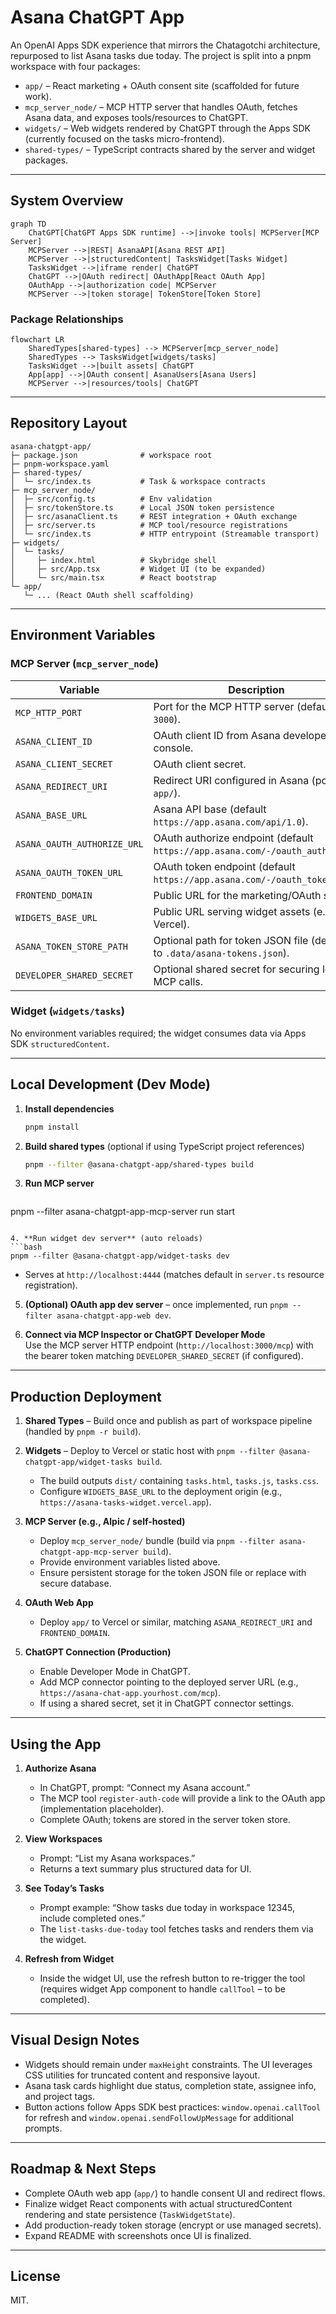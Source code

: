 # Asana ChatGPT App

An OpenAI Apps SDK experience that mirrors the Chatagotchi architecture, repurposed to list Asana tasks due today. The project is split into a pnpm workspace with four packages:

- `app/` – React marketing + OAuth consent site (scaffolded for future work).
- `mcp_server_node/` – MCP HTTP server that handles OAuth, fetches Asana data, and exposes tools/resources to ChatGPT.
- `widgets/` – Web widgets rendered by ChatGPT through the Apps SDK (currently focused on the tasks micro-frontend).
- `shared-types/` – TypeScript contracts shared by the server and widget packages.

---

## System Overview

```mermaid
graph TD
    ChatGPT[ChatGPT Apps SDK runtime] -->|invoke tools| MCPServer[MCP Server]
    MCPServer -->|REST| AsanaAPI[Asana REST API]
    MCPServer -->|structuredContent| TasksWidget[Tasks Widget]
    TasksWidget -->|iframe render| ChatGPT
    ChatGPT -->|OAuth redirect| OAuthApp[React OAuth App]
    OAuthApp -->|authorization code| MCPServer
    MCPServer -->|token storage| TokenStore[Token Store]
```

### Package Relationships

```mermaid
flowchart LR
    SharedTypes[shared-types] --> MCPServer[mcp_server_node]
    SharedTypes --> TasksWidget[widgets/tasks]
    TasksWidget -->|built assets| ChatGPT
    App[app] -->|OAuth consent| AsanaUsers[Asana Users]
    MCPServer -->|resources/tools| ChatGPT
```

---

## Repository Layout

```
asana-chatgpt-app/
├─ package.json              # workspace root
├─ pnpm-workspace.yaml
├─ shared-types/
│  └─ src/index.ts           # Task & workspace contracts
├─ mcp_server_node/
│  ├─ src/config.ts          # Env validation
│  ├─ src/tokenStore.ts      # Local JSON token persistence
│  ├─ src/asanaClient.ts     # REST integration + OAuth exchange
│  ├─ src/server.ts          # MCP tool/resource registrations
│  └─ src/index.ts           # HTTP entrypoint (Streamable transport)
├─ widgets/
│  └─ tasks/
│     ├─ index.html          # Skybridge shell
│     ├─ src/App.tsx         # Widget UI (to be expanded)
│     └─ src/main.tsx        # React bootstrap
└─ app/
   └─ ... (React OAuth shell scaffolding)
```

---

## Environment Variables

### MCP Server (`mcp_server_node`)

| Variable | Description |
| --- | --- |
| `MCP_HTTP_PORT` | Port for the MCP HTTP server (default `3000`). |
| `ASANA_CLIENT_ID` | OAuth client ID from Asana developer console. |
| `ASANA_CLIENT_SECRET` | OAuth client secret. |
| `ASANA_REDIRECT_URI` | Redirect URI configured in Asana (points to `app/`). |
| `ASANA_BASE_URL` | Asana API base (default `https://app.asana.com/api/1.0`). |
| `ASANA_OAUTH_AUTHORIZE_URL` | OAuth authorize endpoint (default `https://app.asana.com/-/oauth_authorize`). |
| `ASANA_OAUTH_TOKEN_URL` | OAuth token endpoint (default `https://app.asana.com/-/oauth_token`). |
| `FRONTEND_DOMAIN` | Public URL for the marketing/OAuth site. |
| `WIDGETS_BASE_URL` | Public URL serving widget assets (e.g., Vercel). |
| `ASANA_TOKEN_STORE_PATH` | Optional path for token JSON file (defaults to `.data/asana-tokens.json`). |
| `DEVELOPER_SHARED_SECRET` | Optional shared secret for securing local MCP calls. |

### Widget (`widgets/tasks`)

No environment variables required; the widget consumes data via Apps SDK `structuredContent`.

---

## Local Development (Dev Mode)

1. **Install dependencies**  
   ```bash
   pnpm install
   ```

2. **Build shared types** (optional if using TypeScript project references)  
   ```bash
   pnpm --filter @asana-chatgpt-app/shared-types build
   ```

3. **Run MCP server**  
   ```bash
  pnpm --filter asana-chatgpt-app-mcp-server run start
   ```  

4. **Run widget dev server** (auto reloads)  
   ```bash
   pnpm --filter @asana-chatgpt-app/widget-tasks dev
   ```  
   - Serves at `http://localhost:4444` (matches default in `server.ts` resource registration).

5. **(Optional) OAuth app dev server** – once implemented, run `pnpm --filter asana-chatgpt-app-web dev`.

6. **Connect via MCP Inspector or ChatGPT Developer Mode**  
   Use the MCP server HTTP endpoint (`http://localhost:3000/mcp`) with the bearer token matching `DEVELOPER_SHARED_SECRET` (if configured).

---

## Production Deployment

1. **Shared Types** – Build once and publish as part of workspace pipeline (handled by `pnpm -r build`).

2. **Widgets** – Deploy to Vercel or static host with `pnpm --filter @asana-chatgpt-app/widget-tasks build`.  
   - The build outputs `dist/` containing `tasks.html`, `tasks.js`, `tasks.css`.  
   - Configure `WIDGETS_BASE_URL` to the deployment origin (e.g., `https://asana-tasks-widget.vercel.app`).

3. **MCP Server (e.g., Alpic / self-hosted)**  
   - Deploy `mcp_server_node/` bundle (build via `pnpm --filter asana-chatgpt-app-mcp-server build`).  
   - Provide environment variables listed above.  
   - Ensure persistent storage for the token JSON file or replace with secure database.

4. **OAuth Web App**  
   - Deploy `app/` to Vercel or similar, matching `ASANA_REDIRECT_URI` and `FRONTEND_DOMAIN`.

5. **ChatGPT Connection (Production)**  
   - Enable Developer Mode in ChatGPT.  
   - Add MCP connector pointing to the deployed server URL (e.g., `https://asana-chat-app.yourhost.com/mcp`).  
   - If using a shared secret, set it in ChatGPT connector settings.

---

## Using the App

1. **Authorize Asana**  
   - In ChatGPT, prompt: “Connect my Asana account.”  
   - The MCP tool `register-auth-code` will provide a link to the OAuth app (implementation placeholder).  
   - Complete OAuth; tokens are stored in the server token store.

2. **View Workspaces**  
   - Prompt: “List my Asana workspaces.”  
   - Returns a text summary plus structured data for UI.

3. **See Today’s Tasks**  
   - Prompt example: “Show tasks due today in workspace 12345, include completed ones.”  
   - The `list-tasks-due-today` tool fetches tasks and renders them via the widget.

4. **Refresh from Widget**  
   - Inside the widget UI, use the refresh button to re-trigger the tool (requires widget App component to handle `callTool` – to be completed).

---

## Visual Design Notes

- Widgets should remain under `maxHeight` constraints. The UI leverages CSS utilities for truncated content and responsive layout.
- Asana task cards highlight due status, completion state, assignee info, and project tags.
- Button actions follow Apps SDK best practices: `window.openai.callTool` for refresh and `window.openai.sendFollowUpMessage` for additional prompts.

---

## Roadmap & Next Steps

- Complete OAuth web app (`app/`) to handle consent UI and redirect flows.
- Finalize widget React components with actual structuredContent rendering and state persistence (`TaskWidgetState`).
- Add production-ready token storage (encrypt or use managed secrets).
- Expand README with screenshots once UI is finalized.

---

## License

MIT.